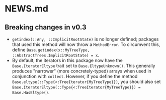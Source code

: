 # NEWS.md

## Breaking changes in v0.3

- `getindex(::Any, ::ImplicitRootState)` is no longer defined; packages
  that used this method will now throw a `MethodError`. To circumvent this,
  define `Base.getindex(x::MyTreeType, ::AbstractTrees.ImplicitRootState) = x`.
- By default, the iterators in this package now have the
  `Base.IteratorEltype` trait set to `Base.EltypeUnknown()`.
  This generally produces "narrower" (more concretely-typed) arrays when
  used in conjunction with `collect`.
  However, if you define the method `Base.eltype(::Type{<:TreeIterator{MyTreeType}})`,
  you should also set `Base.IteratorEltype(::Type{<:TreeIterator{MyTreeType}}) = Base.HasEltype()`.
